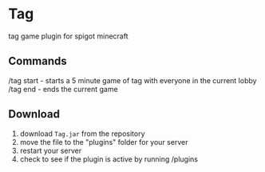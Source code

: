 # Tag
tag game plugin for spigot minecraft

## Commands
/tag start - starts a 5 minute game of tag with everyone in the current lobby <br>
/tag end - ends the current game

## Download
1. download `Tag.jar` from the repository
2. move the file to the "plugins" folder for your server
3. restart your server
4. check to see if the plugin is active by running /plugins
